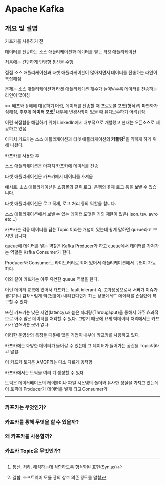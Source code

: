 # Apache Kafka

## 개요 및 설명

카프카를 사용하기 전

데이터를 전송하는 소스 애플리케이션과 데이터를 받는 타겟 애플리케이션

처음에는 간단하게 단방향 통신을 수행

점점 소스 애플리케이션과 타겟 애플리케이션이 많아지면서 데이터를 전송하는 라인이 복잡해짐

문제는 소스 애플리케이션과 타켓 애플리케이션 개수가 늘어날수록 데이터를 전송하는 라인이 많아짐

=> 배포와 장애에 대응하기 어렵, 데이터를 전송할 때 프로토콜 포맷(형식)의 파편화가 심해짐, 추후에 **데이터 포맷**[^1] 내부에 변경사항이 있을 때 유지보수하기 어려워짐

이런 복잡함을 해결하기 위해 LinkedIn에서 내부적으로 개발했고 현재는 오픈소스로 제공하고 있음



아파치 카프카는 소스 애플리케이션과 타겟 애플리케이션의 **커플링**[^2]을 약하게 하기 위해 나왔다.



카프카를 사용한 후

소스 애플리케이션은 아파치 카프카에 데이터를 전송

타겟 애플리케이션은 카프카에서 데이터를 가져옴

예시로, 소스 애플리케이션은 쇼핑몰의 클릭 로그, 은행의 결제 로그 등을 보낼 수 있습니다.

타겟 애플리케이션은 로그 적재, 로그 처리 등의 역할을 합니다.

소스 애플리케이션에서 보낼 수 있는 데이터 포맷은 거의 제한이 없음( json, tsv, avro etc...)

카프카는 각종 데이터를 담는 Topic 이라는 개념이 있는데 쉽게 말하면 queue라고 보시면 됩니다.

queue에 데이터를 넣는 역할은 Kafka Producer가 하고 queue에서 데이터를 가져가는 역할은 Kafka Consumer가 한다.

Producer와 Consumer는 라이브러리로 되어 있어서 애플리케이션에서 구현이 가능하다.

이와 같이 카프카는 아주 유연한 queue 역할을 한다.

이런 데이터 흐름에 있어서 카프카는 fault tolerant 즉, 고가용성으로서 서버가 이슈가 생기거나 갑작스럽게 랙(전원이) 내려간다던가 하는 상황에서도 데이터를 손실없이 복구할 수 있다.

또한 카프카는 낮은 지연(latency)과 높은 처리량(Throughput)을 통해서 아주 효과적으로 아주 많은 데이터를 처리할 수 있다. 그렇기 때문에 요새 빅데이터 처리에서는 카프카가 안쓰이는 곳이 없다.

이러한 운영상의 특징들 때문에 많은 기업이 내부에 카프카를 사용하고 있다.

 

카프카에는 다양한 데이터가 들어갈 수 있는데 그 데이터가 들어가는 공간을 Topic이라고 말함.

이 카프카 토픽은 AMQP와는 다소 다르게 동작함

카프카에서는 토픽을 여러 개 생성할 수 있다. 

토픽은 데이터베이스의 테이블이나 파일 시스템의 폴더와 유사한  성질을 가지고 있는데 이 토픽에 Producer가 데이터를 넣게 되고 Consumer가 



---

### 카프카는 무엇인가?

### 카프카를 통해 무엇을 할 수 있을까?

### 왜 카프카를 사용할까?

### 카프카 Topic은 무엇인가?







[^1]: 통신, 처리, 해석하는데 적합하도록 형식화된 표현(Syntax)
[^2]: 결합, 소프트웨어 모듈 간의 상호 의존 정도를 말함